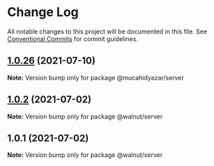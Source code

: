 # Change Log

All notable changes to this project will be documented in this file.
See [Conventional Commits](https://conventionalcommits.org) for commit guidelines.

## [1.0.26](https://github.com/mucahidyazar/lerna-and-yarn-workspaces-example/compare/v1.0.25...v1.0.26) (2021-07-10)

**Note:** Version bump only for package @mucahidyazar/server






## [1.0.2](https://github.com/mucahidyazar/lerna-and-yarn-workspaces-example/compare/v1.0.1...v1.0.2) (2021-07-02)

**Note:** Version bump only for package @walnut/server





## 1.0.1 (2021-07-02)

**Note:** Version bump only for package @walnut/server
